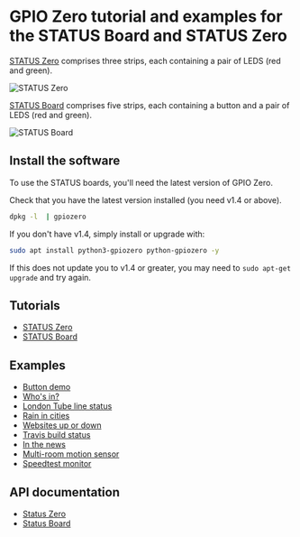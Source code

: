 # GPIO Zero tutorial and examples for the STATUS Board and STATUS Zero

[STATUS Zero](https://thepihut.com/collections/status-boards/products/status-board-zero)
comprises three strips, each containing a pair of LEDS (red and green).

![STATUS Zero](images/status-zero.jpg)

[STATUS Board](https://thepihut.com/collections/status-boards/products/status-board-pro)
comprises five strips, each containing a button and a pair of LEDS (red and
green).

![STATUS Board](images/status-board.jpg)

## Install the software

To use the STATUS boards, you'll need the latest version of GPIO Zero.

Check that you have the latest version installed (you need v1.4 or above).

```bash
dpkg -l  | gpiozero
```

If you don't have v1.4, simply install or upgrade with:

```bash
sudo apt install python3-gpiozero python-gpiozero -y
```

If this does not update you to v1.4 or greater, you may need to `sudo apt-get upgrade` and try again.

## Tutorials

- [STATUS Zero](tutorials/status-zero/README.md)
- [STATUS Board](tutorials/status-board/README.md)

## Examples

- [Button demo](examples/button-demo/README.md)
- [Who's in?](examples/whos-in/README.md)
- [London Tube line status](examples/tube/README.md)
- [Rain in cities](examples/rain/README.md)
- [Websites up or down](examples/website-monitor/README.md)
- [Travis build status](examples/travis-build/README.md)
- [In the news](examples/news/README.md)
- [Multi-room motion sensor](examples/multi-room-motion/README.md)
- [Speedtest monitor](examples/speedtest/README.md)

## API documentation

- [Status Zero](http://gpiozero.readthedocs.io/en/stable/api_boards.html#statuszero)
- [Status Board](http://gpiozero.readthedocs.io/en/stable/api_boards.html#statusboard)
